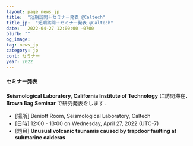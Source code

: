 ```yaml
---
layout: page_news_jp
title:  "短期訪問＋セミナー発表 @Caltech"
title_jp:  "短期訪問＋セミナー発表 @Caltech"
date:   2022-04-27 12:00:00 -0700
blurb: ""
og_image:
tag: news_jp
category: jp
cont: セミナー
year: 2022
---
```


#### **セミナー発表**

**Seismological Laboratory, California Institute of Technology** に訪問滞在．**Brown Bag Seminar** で研究発表をします．

- [場所] Benioff Room, Seismological Laboratory, Caltech
- [日時] 12:00 - 13:00 on Wednesday, April 27, 2022 (UTC-7)
- [題目] **Unusual volcanic tsunamis caused by trapdoor faulting at submarine calderas**
